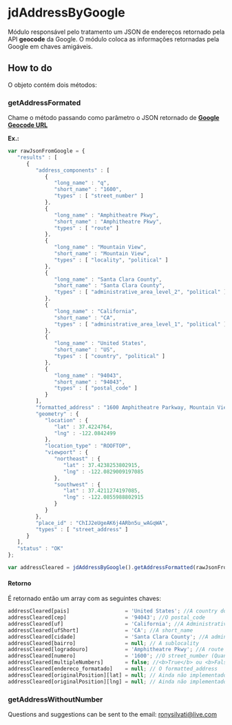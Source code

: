 # jdAddressByGoogle
Módulo responsável pelo tratamento um JSON de endereços retornado pela  API <b>geocode</b> da Google.
O módulo coloca as informações retornadas pela Google em chaves amigáveis.

## How to do
O objeto contém dois métodos:

### getAddressFormated
Chame o método passando como parâmetro o JSON retornado de <a href="https://developers.google.com/maps/documentation/geocoding/intro?hl=pt-br"><b>Google Geocode URL</b></a>

<b>Ex.:</b>

```javascript
var rawJsonFromGoogle = {
   "results" : [
      {
         "address_components" : [
            {
               "long_name" : "q",
               "short_name" : "1600",
               "types" : [ "street_number" ]
            },
            {
               "long_name" : "Amphitheatre Pkwy",
               "short_name" : "Amphitheatre Pkwy",
               "types" : [ "route" ]
            },
            {
               "long_name" : "Mountain View",
               "short_name" : "Mountain View",
               "types" : [ "locality", "political" ]
            },
            {
               "long_name" : "Santa Clara County",
               "short_name" : "Santa Clara County",
               "types" : [ "administrative_area_level_2", "political" ]
            },
            {
               "long_name" : "California",
               "short_name" : "CA",
               "types" : [ "administrative_area_level_1", "political" ]
            },
            {
               "long_name" : "United States",
               "short_name" : "US",
               "types" : [ "country", "political" ]
            },
            {
               "long_name" : "94043",
               "short_name" : "94043",
               "types" : [ "postal_code" ]
            }
         ],
         "formatted_address" : "1600 Amphitheatre Parkway, Mountain View, CA 94043, USA",
         "geometry" : {
            "location" : {
               "lat" : 37.4224764,
               "lng" : -122.0842499
            },
            "location_type" : "ROOFTOP",
            "viewport" : {
               "northeast" : {
                  "lat" : 37.4238253802915,
                  "lng" : -122.0829009197085
               },
               "southwest" : {
                  "lat" : 37.4211274197085,
                  "lng" : -122.0855988802915
               }
            }
         },
         "place_id" : "ChIJ2eUgeAK6j4ARbn5u_wAGqWA",
         "types" : [ "street_address" ]
      }
   ],
   "status" : "OK"
};

var addressCleared = jdAddressByGoogle().getAddressFormatted(rawJsonFromGoogle);
```
#### Retorno

É retornado então um array com as seguintes chaves:

```javascript
addressCleared[pais]                  = 'United States'; //A country do endereço
addressCleared[cep]                   = '94043'; //O postal_code
addressCleared[uf]                    = 'California'; //A Administrative_area_level_1
addressCleared[ufShort]               = 'CA'; //A short_name
addressCleared[cidade]                = 'Santa Clara County'; //A administrative_area_level_2
addressCleared[bairro]                = null; // A sublocality
addressCleared[logradouro]            = 'Amphitheatre Pkwy'; //A route
addressCleared[numero]                = '1600'; //O street_number (Quando a chave 'multipleNumbers' for <b>True</b>, o  número retornado será um intermediária entre o menor e maior valor.
addressCleared[multipleNumbers]       = false; //<b>True</b> ou <b>False</b>. Caso o endereço não retorne um número preciso (Ex.: 230-250), a chave em questão virá como <b>True</b>.
addressCleared[endereco_formatado]    = null; // O formatted_address
addressCleared[originalPosition][lat] = null; // Ainda não implementado
addressCleared[originalPosition][lng] = null; // Ainda não implementado
```
### getAddressWithoutNumber

Questions and suggestions can be sent to the email: ronysilvati@live.com

